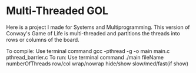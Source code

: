 # Multi-Threaded GOL

Here is a project I made for Systems and Multiprogramming. 
This version of Conway's Game of Life is multi-threaded and partitions the threads into rows or columns of the board.

To compile: Use terminal command gcc -pthread -g -o main main.c pthread_barrier.c
To run: Use terminal command ./main fileName numberOfThreads row/col wrap/nowrap hide/show slow/med/fast(if show)
